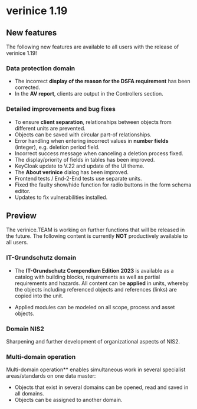 <!-- © 2024 The Project Contributors - see AUTHORS.txt -->
# verinice 1.19

## New features

The following new features are available to all users with the release of verinice 1.19!

### Data protection domain

- The incorrect **display of the reason for the DSFA requirement** has been corrected.
- In the **AV report**, clients are output in the Controllers section.

### Detailed improvements and bug fixes

- To ensure **client separation**, relationships between objects from different units are prevented.
- Objects can be saved with circular part-of relationships.
- Error handling when entering incorrect values in **number fields** (integer), e.g. deletion period field.
- Incorrect success message when canceling a deletion process fixed.
- The display/priority of fields in tables has been improved.
- KeyCloak update to V.22 and update of the UI theme.
- The **About verinice** dialog has been improved.
- Frontend tests / End-2-End tests use separate units.
- Fixed the faulty show/hide function for radio buttons in the form schema editor.
- Updates to fix vulnerabilities installed.

## Preview

The verinice.TEAM is working on further functions that will be released in the future.
The following content is currently **NOT** productively available to all users.

### IT-Grundschutz domain

- The **IT-Grundschutz Compendium Edition 2023** is available as a catalog with building blocks, requirements as well as partial requirements and hazards. All content can be **applied** in units, whereby the objects including referenced objects and references (links) are copied into the unit.

- Applied modules can be modeled on all scope, process and asset objects.

### Domain NIS2

Sharpening and further development of organizational aspects of NIS2.

### Multi-domain operation

Multi-domain operation** enables simultaneous work in several specialist areas/standards on one data master:

- Objects that exist in several domains can be opened, read and saved in all domains.
- Objects can be assigned to another domain.
